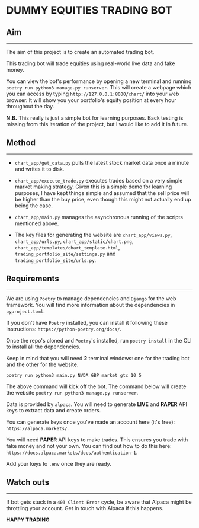 # DUMMY EQUITIES TRADING BOT

## Aim
-------------------------------------------------------------------------------------------

The aim of this project is to create an automated trading bot.

This trading bot will trade equities using real-world live data and fake money.

You can view the bot's performance by opening a new terminal and running
`poetry run python3 manage.py runserver`. This will create a webpage which you can access
by typing `http://127.0.0.1:8000/chart/` into your web browser. It will show you your
portfolio's equity position at every hour throughout the day.

**N.B.** This really is just a simple bot for learning purposes. Back testing is missing
from this iteration of the project, but I would like to add it in future.

## Method
-------------------------------------------------------------------------------------------

- `chart_app/get_data.py` pulls the latest stock market data once a minute and writes it to disk.

- `chart_app/execute_trade.py` executes trades based on a very simple market making strategy. Given
this is a simple demo for learning purposes, I have kept things simple and assumed that
the sell price will be higher than the buy price, even though this might not actually end
up being the case.

- `chart_app/main.py` manages the asynchronous running of the scripts mentioned above.

- The key files for generating the website are `chart_app/views.py`, `chart_app/urls.py`,
`chart_app/static/chart.png`, `chart_app/templates/chart_template.html`,
`trading_portfolio_site/settings.py` and `trading_portfolio_site/urls.py`.

## Requirements
------------------------------------------------------------------------------------------

We are using `Poetry` to manage dependencies and `Django` for the web framework.
You will find more information about the dependencies in `pyproject.toml`.

If you don't have `Poetry` installed, you can install it following these instructions:
`https://python-poetry.org/docs/`.

Once the repo's cloned and `Poetry`'s installed, run `poetry install` in the CLI
to install all the dependencies.

Keep in mind that you will need **2** terminal windows: one for the trading bot and the
other for the website.

```
poetry run python3 main.py NVDA GBP market gtc 10 5
```
The above command will kick off the bot. The command below will create the website
`poetry run python3 manage.py runserver`.

Data is provided by `alpaca`. You will need to generate **LIVE** and **PAPER** API keys to extract data
and create orders.

You can generate keys once you've made an account here (it's free):
`https://alpaca.markets/`.

You will need **PAPER** API keys to make trades. This ensures you trade with fake
money and not your own. You can find out how to do this here:
`https://docs.alpaca.markets/docs/authentication-1`.

Add your keys to `.env` once they are ready.

## Watch outs
-----------------------------------------------------------------------------------------
If bot gets stuck in a `403 Client Error` cycle, be aware that Alpaca might be throttling
your account. Get in touch with Alpaca if this happens.

**HAPPY TRADING**